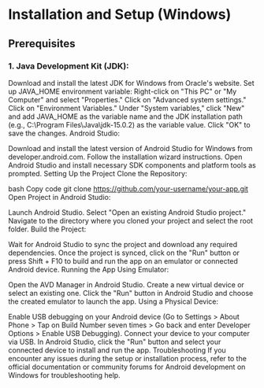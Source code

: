 # Installation and Setup (Windows)
## Prerequisites
### 1. Java Development Kit (JDK):

Download and install the latest JDK for Windows from Oracle's website.
Set up JAVA_HOME environment variable:
Right-click on "This PC" or "My Computer" and select "Properties."
Click on "Advanced system settings."
Click on "Environment Variables."
Under "System variables," click "New" and add JAVA_HOME as the variable name and the JDK installation path (e.g., C:\Program Files\Java\jdk-15.0.2) as the variable value.
Click "OK" to save the changes.
Android Studio:

Download and install the latest version of Android Studio for Windows from developer.android.com.
Follow the installation wizard instructions.
Open Android Studio and install necessary SDK components and platform tools as prompted.
Setting Up the Project
Clone the Repository:

bash
Copy code
git clone https://github.com/your-username/your-app.git
Open Project in Android Studio:

Launch Android Studio.
Select "Open an existing Android Studio project."
Navigate to the directory where you cloned your project and select the root folder.
Build the Project:

Wait for Android Studio to sync the project and download any required dependencies.
Once the project is synced, click on the "Run" button or press Shift + F10 to build and run the app on an emulator or connected Android device.
Running the App
Using Emulator:

Open the AVD Manager in Android Studio.
Create a new virtual device or select an existing one.
Click the "Run" button in Android Studio and choose the created emulator to launch the app.
Using a Physical Device:

Enable USB debugging on your Android device (Go to Settings > About Phone > Tap on Build Number seven times > Go back and enter Developer Options > Enable USB Debugging).
Connect your device to your computer via USB.
In Android Studio, click the "Run" button and select your connected device to install and run the app.
Troubleshooting
If you encounter any issues during the setup or installation process, refer to the official documentation or community forums for Android development on Windows for troubleshooting help.
